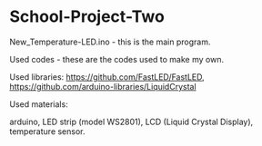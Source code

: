 # School-Project-Two
New_Temperature-LED.ino - this is the main program.

Used codes - these are the codes used to make my own.

Used libraries:
https://github.com/FastLED/FastLED, 
https://github.com/arduino-libraries/LiquidCrystal

Used materials: 

arduino, LED strip (model WS2801), LCD (Liquid Crystal Display), temperature sensor.
